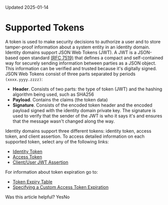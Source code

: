 Updated 2025-01-14
# Supported Tokens
A token is used to make security decisions to authorize a user and to store tamper-proof information about a system entity in an identity domain.
Identity domains support JSON Web Tokens (JWT). A JWT is a JSON-based open standard [(RFC 7519)](https://tools.ietf.org/html/rfc7519) that defines a compact and self-contained way for securely sending information between parties as a JSON object. This information can be verified and trusted because it's digitally signed. JSON Web Tokens consist of three parts separated by periods `(xxxx.yyyy.zzzz)`:
  * **Header**. Consists of two parts: the type of token (JWT) and the hashing algorithm being used, such as SHA256
  * **Payload**. Contains the claims (the token data)
  * **Signature**. Consists of the encoded token header and the encoded payload signed with the identity domain private key. The signature is used to verify that the sender of the JWT is who it says it's and ensures that the message wasn't changed along the way.


Identity domains support three different tokens: identity token, access token, and client assertion.
To access detailed information on each supported token, select any of the following links:
  * [Identity Token](https://docs.oracle.com/en-us/iaas/Content/Identity/api-getstarted/usingopenidconnect.htm#IdentityToken "An Identity Token is an integrity-secured, self-contained token \(in JSON Web Token \(JWT\) format\) that's defined in the OpenID Connect standard containing claims about the end user. The Identity Token is the primary extension that OpenID Connect makes to OAuth 2.0 to enable authentication in an identity domain.")
  * [Access Token](https://docs.oracle.com/en-us/iaas/Content/Identity/api-getstarted/AccessToken.htm#AccessToken "Successful OAuth transactions require the IAM identity domain Authorization Server to issue access tokens for use in authenticating an API call. An access token represents an authorization issued to the client application containing credentials used to access protected OAuth resources.")
  * [Client/User JWT Assertion](https://docs.oracle.com/en-us/iaas/Content/Identity/api-getstarted/ClientAssertion.htm "An assertion is a package of information that facilitates the sharing of identity and security information across security domains. An assertion typically contains information about a subject or principal, information about the party that issued the assertion and when it was issued. It also contains information about the conditions under which the assertion is to be considered valid, such as when and where it can be used. The intent is to provide an alternative client authentication mechanism. Clients can build client assertions and use them as credentials rather than using the client ID and client secret in an OAuth token request.")


For information about token expiration go to:
  * [Token Expiry Table](https://docs.oracle.com/en-us/iaas/Content/Identity/api-getstarted/TokenExpiryTable.htm "The token expiry table contains the expiry setting name and provides the default value for the setting.")
  * [Specifying a Custom Access Token Expiration](https://docs.oracle.com/en-us/iaas/Content/Identity/api-getstarted/AccessToken.htm#customexpiry "Use the following example request and response to specify a custom access token expiration value in an access token request to an identity domain.")


Was this article helpful?
YesNo


